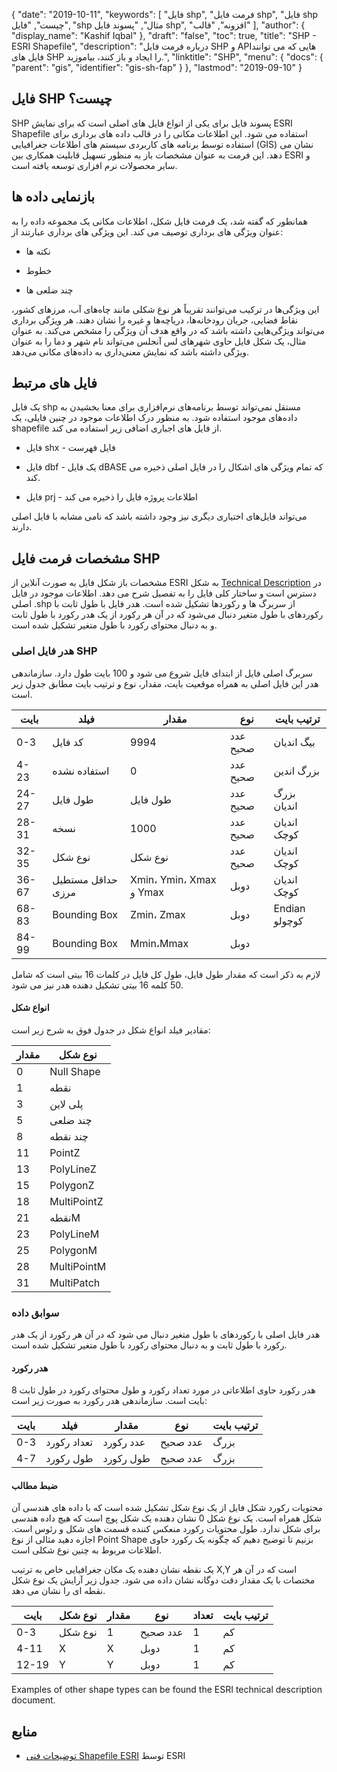 {
  "date": "2019-10-11",
  "keywords": [
"فایل shp",
"فرمت فایل shp",
"فایل shp چیست",
"فایل",
"shp مثال",
"پسوند فایل shp",
"افزونه",
"قالب"
],
  "author": {
    "display_name": "Kashif Iqbal"
},
  "draft": "false",
  "toc": true,
  "title": "SHP - ESRI Shapefile",
  "description": "درباره فرمت فایل SHP و APIهایی که می توانند فایل های SHP را ایجاد و باز کنند، بیاموزید.",
  "linktitle": "SHP",
  "menu": {
    "docs": {
      "parent": "gis",
      "identifier": "gis-sh-fap"
}
},
  "lastmod": "2019-09-10"
}

## فایل SHP چیست؟

SHP پسوند فایل برای یکی از انواع فایل های اصلی است که برای نمایش ESRI Shapefile استفاده می شود. این اطلاعات مکانی را در قالب داده های برداری برای استفاده توسط برنامه های کاربردی سیستم های اطلاعات جغرافیایی (GIS) نشان می دهد. این فرمت به عنوان مشخصات باز به منظور تسهیل قابلیت همکاری بین ESRI و سایر محصولات نرم افزاری توسعه یافته است.

## بازنمایی داده ها

همانطور که گفته شد، یک فرمت فایل شکل، اطلاعات مکانی یک مجموعه داده را به عنوان ویژگی های برداری توصیف می کند. این ویژگی های برداری عبارتند از:

* نکته ها

* خطوط

* چند ضلعی ها


این ویژگی‌ها در ترکیب می‌توانند تقریباً هر نوع شکلی مانند چاه‌های آب، مرزهای کشور، نقاط فضایی، جریان رودخانه‌ها، دریاچه‌ها و غیره را نشان دهند. هر ویژگی برداری می‌تواند ویژگی‌هایی داشته باشد که در واقع هدف آن ویژگی را مشخص می‌کند. به عنوان مثال، یک شکل فایل حاوی شهرهای لس آنجلس می‌تواند نام شهر و دما را به عنوان ویژگی داشته باشد که نمایش معنی‌داری به داده‌های مکانی می‌دهد.

## فایل های مرتبط

یک فایل shp مستقل نمی‌تواند توسط برنامه‌های نرم‌افزاری برای معنا بخشیدن به داده‌های موجود استفاده شود. به منظور درک اطلاعات موجود در چنین فایلی، یک shapefile از فایل های اجباری اضافی زیر استفاده می کند.

* فایل shx - فایل فهرست

* فایل dbf - یک فایل dBASE که تمام ویژگی های اشکال را در فایل اصلی ذخیره می کند.

* فایل prj - اطلاعات پروژه فایل را ذخیره می کند


می‌تواند فایل‌های اختیاری دیگری نیز وجود داشته باشد که نامی مشابه با فایل اصلی دارند.

## مشخصات فرمت فایل SHP

مشخصات باز شکل فایل به صورت آنلاین از ESRI به شکل [Technical Description](https://www.esri.com/content/dam/esrisites/sitecore-archive/Files/Pdfs/library/whitepapers/pdfs/shapefile.pdf) در دسترس است و ساختار کلی فایل را به تفصیل شرح می دهد. اطلاعات موجود در فایل اصلی .shp از سربرگ ها و رکوردها تشکیل شده است. هدر فایل با طول ثابت با رکوردهای با طول متغیر دنبال می‌شود که در آن هر رکورد از یک هدر رکورد با طول ثابت و به دنبال محتوای رکورد با طول متغیر تشکیل شده است.

### هدر فایل اصلی SHP

سربرگ اصلی فایل از ابتدای فایل شروع می شود و 100 بایت طول دارد. سازماندهی هدر این فایل اصلی به همراه موقعیت بایت، مقدار، نوع و ترتیب بایت مطابق جدول زیر است.


|بایت|فیلد|مقدار|نوع|ترتیب بایت
---|---|---|---|---|
|0-3|کد فایل|9994|عدد صحیح|بیگ اندیان
|4-23|استفاده نشده|0|عدد صحیح|بزرگ اندین
|24-27|طول فایل|طول فایل|عدد صحیح|بزرگ اندیان
|28-31|نسخه|1000|عدد صحیح|اندیان کوچک
|32-35|نوع شکل|نوع شکل|عدد صحیح|اندیان کوچک
|36-67|حداقل مستطیل مرزی|Xmin، Ymin، Xmax و Ymax|دوبل|اندیان کوچک
|68-83|Bounding Box|Zmin، Zmax|دوبل|Endian کوچولو
|84-99|Bounding Box|Mmin،Mmax|دوبل|

لازم به ذکر است که مقدار طول فایل، طول کل فایل در کلمات 16 بیتی است که شامل 50 کلمه 16 بیتی تشکیل دهنده هدر نیز می شود.

#### انواع شکل

مقادیر فیلد انواع شکل در جدول فوق به شرح زیر است:


|مقدار|نوع شکل
---|---|
|0|Null Shape
|1|نقطه
|3|پلی لاین
|5|چند ضلعی
|8|چند نقطه
|11|PointZ
|13|PolyLineZ
|15|PolygonZ
|18|MultiPointZ
|21|نقطهM
|23|PolyLineM
|25|PolygonM
|28|MultiPointM
|31|MultiPatch

### سوابق داده ###

هدر فایل اصلی با رکوردهای با طول متغیر دنبال می شود که در آن هر رکورد از یک هدر رکورد با طول ثابت و به دنبال محتوای رکورد با طول متغیر تشکیل شده است.

#### هدر رکورد ####

هدر رکورد حاوی اطلاعاتی در مورد تعداد رکورد و طول محتوای رکورد در طول ثابت 8 بایت است. سازماندهی هدر رکورد به صورت زیر است:


|بایت|فیلد|مقدار|نوع|ترتیب بایت
---|---|---|---|---|
|0-3|تعداد رکورد|عدد رکورد|عدد صحیح|بزرگ
|4-7|طول رکورد|طول رکورد|عدد صحیح|بزرگ

#### ضبط مطالب ####

محتویات رکورد شکل فایل از یک نوع شکل تشکیل شده است که با داده های هندسی آن شکل همراه است. یک نوع شکل 0 نشان دهنده یک شکل پوچ است که هیچ داده هندسی برای شکل ندارد. طول محتویات رکورد منعکس کننده قسمت های شکل و رئوس است. اجازه دهید مثالی از نوع Point Shape بزنیم تا توضیح دهیم که چگونه یک رکورد حاوی اطلاعات مربوط به چنین نوع شکلی است.

یک نقطه نشان دهنده یک مکان جغرافیایی خاص به ترتیب X,Y است که در آن هر مختصات با یک مقدار دقت دوگانه نشان داده می شود. جدول زیر آرایش یک نوع شکل نقطه ای را نشان می دهد.


|بایت|نوع شکل|مقدار|نوع|تعداد|ترتیب بایت
---|---|---|---|---|---|
|0-3|نوع شکل|1|عدد صحیح|1|کم
|4-11|X|X|دوبل|1|کم
|12-19|Y|Y|دوبل|1|کم

Examples of other shape types can be found the ESRI technical description document.

## منابع ##

* [توضیحات فنی Shapefile ESRI](https://www.esri.com/content/dam/esrisites/sitecore-archive/Files/Pdfs/library/whitepapers/pdfs/shapefile.pdf) توسط ESRI



